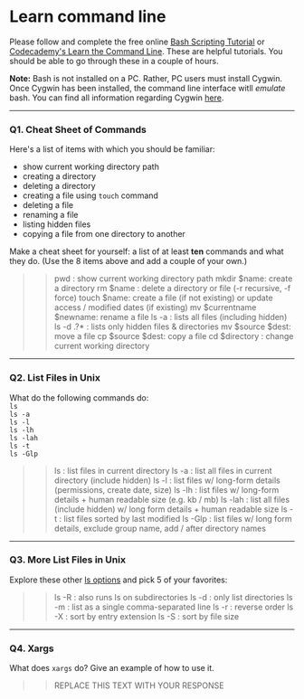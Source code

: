 # Learn command line

Please follow and complete the free online [Bash Scripting Tutorial](https://ryanstutorials.net/bash-scripting-tutorial/) or [Codecademy's Learn the Command Line](https://www.codecademy.com/learn/learn-the-command-line). These are helpful tutorials. You should be able to go through these in a couple of hours.

**Note:** Bash is not installed on a PC. Rather, PC users must install Cygwin. Once Cygwin has been installed, the command line interface witll _emulate_ bash. You can find all information regarding Cygwin [here](https://www.cygwin.com/).

---

### Q1.  Cheat Sheet of Commands  

Here's a list of items with which you should be familiar:  
* show current working directory path
* creating a directory
* deleting a directory
* creating a file using `touch` command
* deleting a file
* renaming a file
* listing hidden files
* copying a file from one directory to another

Make a cheat sheet for yourself: a list of at least **ten** commands and what they do.  (Use the 8 items above and add a couple of your own.)  

> > pwd : show current working directory path
> > mkdir $name: create a directory
> > rm $name : delete a directory or file (-r recursive, -f force)
> > touch $name: create a file (if not existing) or update access / modified dates (if existing)
> > mv $currentname $newname: rename a file
> > ls -a : lists all files (including hidden)
> > ls -d .?* : lists only hidden files & directories
> > mv $source $dest: move a file
> > cp $source $dest: copy a file
> > cd $directory : change current working directory

---

### Q2.  List Files in Unix   

What do the following commands do:  
`ls`  
`ls -a`  
`ls -l`  
`ls -lh`  
`ls -lah`  
`ls -t`  
`ls -Glp`  

> > ls : list files in current directory
> > ls -a : list all files in current directory (include hidden)
> > ls -l : list files w/ long-form details (permissions, create date, size)
> > ls -lh : list files w/ long-form details + human readable size (e.g. kb / mb)
> > ls -lah : list all files (include hidden) w/ long form details + human readable size
> > ls -t : list files sorted by last modified
> > ls -Glp : list files w/ long form details, exclude group name, add / after directory names

---

### Q3.  More List Files in Unix  

Explore these other [ls options](http://www.techonthenet.com/unix/basic/ls.php) and pick 5 of your favorites:

> > ls -R : also runs ls on subdirectories
> > ls -d : only list directories
> > ls -m : list as a single comma-separated line
> > ls -r : reverse order
> > ls -X : sort by entry extension
> > ls -S : sort by file size

---


### Q4.  Xargs   

What does `xargs` do? Give an example of how to use it.

> > REPLACE THIS TEXT WITH YOUR RESPONSE

 


